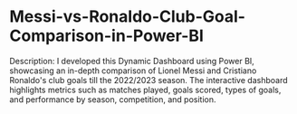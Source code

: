 # Messi-vs-Ronaldo-Club-Goal-Comparison-in-Power-BI
Description: I developed this Dynamic Dashboard using Power BI, showcasing an in-depth comparison of Lionel Messi and Cristiano Ronaldo's club goals till the 2022/2023 season. The interactive dashboard highlights metrics such as matches played, goals scored, types of goals, and performance by season, competition, and position.
